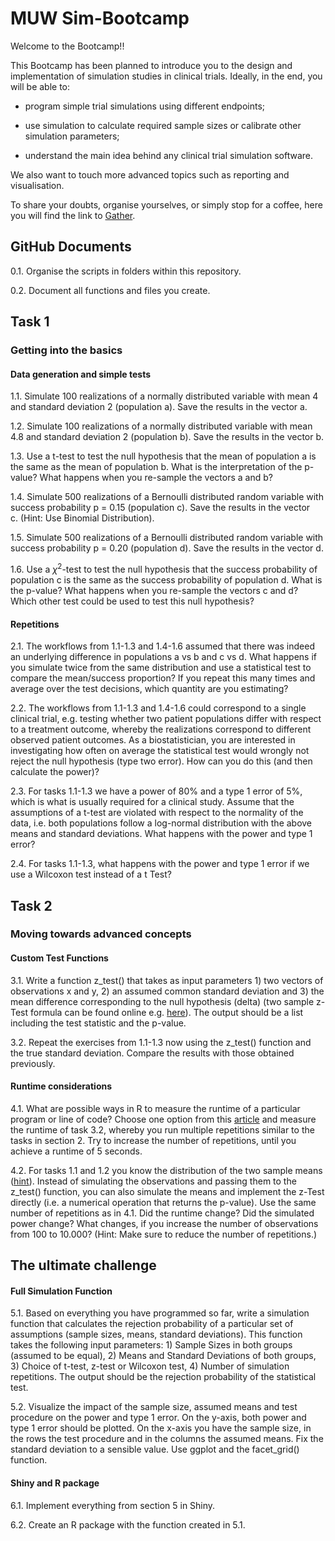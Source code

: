 MUW Sim-Bootcamp
================

Welcome to the Bootcamp!!

This Bootcamp has been planned to introduce you to the design and
implementation of simulation studies in clinical trials. Ideally, in the
end, you will be able to:

-   program simple trial simulations using different endpoints;

-   use simulation to calculate required sample sizes or calibrate other
    simulation parameters;

-   understand the main idea behind any clinical trial simulation
    software.

We also want to touch more advanced topics such as reporting and
visualisation.

To share your doubts, organise yourselves, or simply stop for a coffee,
here you will find the link to [Gather](https://gather.town/i/mkPDPA2h).

## GitHub Documents

0.1. Organise the scripts in folders within this repository.

0.2. Document all functions and files you create.

## Task 1

### Getting into the basics

#### Data generation and simple tests

1.1. Simulate 100 realizations of a normally distributed variable with
mean 4 and standard deviation 2 (population a). Save the results in the
vector a.

1.2. Simulate 100 realizations of a normally distributed variable with
mean 4.8 and standard deviation 2 (population b). Save the results in
the vector b.

1.3. Use a t-test to test the null hypothesis that the mean of
population a is the same as the mean of population b. What is the
interpretation of the p-value? What happens when you re-sample the
vectors a and b?

1.4. Simulate 500 realizations of a Bernoulli distributed random
variable with success probability p = 0.15 (population c). Save the
results in the vector c. (Hint: Use Binomial Distribution).

1.5. Simulate 500 realizations of a Bernoulli distributed random
variable with success probability p = 0.20 (population d). Save the
results in the vector d.

1.6. Use a *χ*<sup>2</sup>-test to test the null hypothesis that the
success probability of population c is the same as the success
probability of population d. What is the p-value? What happens when you
re-sample the vectors c and d? Which other test could be used to test
this null hypothesis?

#### Repetitions

2.1. The workflows from 1.1-1.3 and 1.4-1.6 assumed that there was
indeed an underlying difference in populations a vs b and c vs d. What
happens if you simulate twice from the same distribution and use a
statistical test to compare the mean/success proportion? If you repeat
this many times and average over the test decisions, which quantity are
you estimating?

2.2. The workflows from 1.1-1.3 and 1.4-1.6 could correspond to a single
clinical trial, e.g. testing whether two patient populations differ with
respect to a treatment outcome, whereby the realizations correspond to
different observed patient outcomes. As a biostatistician, you are
interested in investigating how often on average the statistical test
would wrongly not reject the null hypothesis (type two error). How can
you do this (and then calculate the power)?

2.3. For tasks 1.1-1.3 we have a power of 80% and a type 1 error of 5%,
which is what is usually required for a clinical study. Assume that the
assumptions of a t-test are violated with respect to the normality of
the data, i.e. both populations follow a log-normal distribution with
the above means and standard deviations. What happens with the power and
type 1 error?

2.4. For tasks 1.1-1.3, what happens with the power and type 1 error if
we use a Wilcoxon test instead of a t Test?

## Task 2

### Moving towards advanced concepts

#### Custom Test Functions

3.1. Write a function z\_test() that takes as input parameters 1) two
vectors of observations x and y, 2) an assumed common standard deviation
and 3) the mean difference corresponding to the null hypothesis (delta)
(two sample z-Test formula can be found online
e.g. [here](https://www.cliffsnotes.com/study-guides/statistics/univariate-inferential-tests/two-sample-z-test-for-comparing-two-means)).
The output should be a list including the test statistic and the
p-value.

3.2. Repeat the exercises from 1.1-1.3 now using the z\_test() function
and the true standard deviation. Compare the results with those obtained
previously.

#### Runtime considerations

4.1. What are possible ways in R to measure the runtime of a particular
program or line of code? Choose one option from this
[article](https://www.r-bloggers.com/2017/05/5-ways-to-measure-running-time-of-r-code/)
and measure the runtime of task 3.2, whereby you run multiple
repetitions similar to the tasks in section 2. Try to increase the
number of repetitions, until you achieve a runtime of 5 seconds.

4.2. For tasks 1.1 and 1.2 you know the distribution of the two sample
means ([hint](https://en.wikipedia.org/wiki/Sampling_distribution)).
Instead of simulating the observations and passing them to the z\_test()
function, you can also simulate the means and implement the z-Test
directly (i.e. a numerical operation that returns the p-value). Use the
same number of repetitions as in 4.1. Did the runtime change? Did the
simulated power change? What changes, if you increase the number of
observations from 100 to 10.000? (Hint: Make sure to reduce the number
of repetitions.)

## The ultimate challenge

#### Full Simulation Function

5.1. Based on everything you have programmed so far, write a simulation
function that calculates the rejection probability of a particular set
of assumptions (sample sizes, means, standard deviations). This function
takes the following input parameters: 1) Sample Sizes in both groups
(assumed to be equal), 2) Means and Standard Deviations of both groups,
3) Choice of t-test, z-test or Wilcoxon test, 4) Number of simulation
repetitions. The output should be the rejection probability of the
statistical test.

5.2. Visualize the impact of the sample size, assumed means and test
procedure on the power and type 1 error. On the y-axis, both power and
type 1 error should be plotted. On the x-axis you have the sample size,
in the rows the test procedure and in the columns the assumed means. Fix
the standard deviation to a sensible value. Use ggplot and the
facet\_grid() function.

#### Shiny and R package

6.1. Implement everything from section 5 in Shiny.

6.2. Create an R package with the function created in 5.1.
